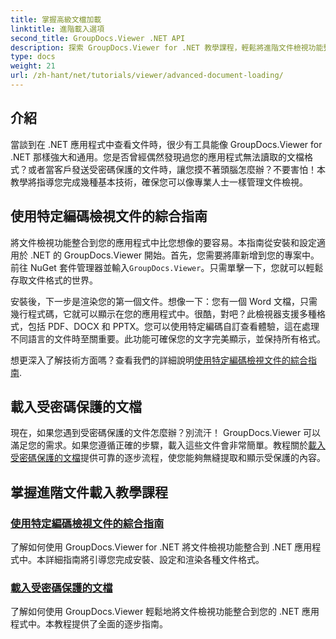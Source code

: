 ```yaml
---
title: 掌握高級文檔加載
linktitle: 進階載入選項
second_title: GroupDocs.Viewer .NET API
description: 探索 GroupDocs.Viewer for .NET 教學課程，輕鬆將進階文件檢視功能整合到您的應用程式中。
type: docs
weight: 21
url: /zh-hant/net/tutorials/viewer/advanced-document-loading/
---
```

## 介紹

當談到在 .NET 應用程式中查看文件時，很少有工具能像 GroupDocs.Viewer for .NET 那樣強大和通用。您是否曾經偶然發現過您的應用程式無法讀取的文檔格式？或者當客戶發送受密碼保護的文件時，讓您摸不著頭腦怎麼辦？不要害怕！本教學將指導您完成幾種基本技術，確保您可以像專業人士一樣管理文件檢視。

## 使用特定編碼檢視文件的綜合指南

將文件檢視功能整合到您的應用程式中比您想像的要容易。本指南從安裝和設定適用於 .NET 的 GroupDocs.Viewer 開始。首先，您需要將庫新增到您的專案中。前往 NuGet 套件管理器並輸入`GroupDocs.Viewer`。只需單擊一下，您就可以輕鬆存取文件格式的世界。

安裝後，下一步是渲染您的第一個文件。想像一下：您有一個 Word 文檔，只需幾行程式碼，它就可以顯示在您的應用程式中。很酷，對吧？此檢視器支援多種格式，包括 PDF、DOCX 和 PPTX。您可以使用特定編碼自訂查看體驗，這在處理不同語言的文件時至關重要。此功能可確保您的文字完美顯示，並保持所有格式。

想更深入了解技術方面嗎？查看我們的詳細說明[使用特定編碼檢視文件的綜合指南](./document-viewing-with-specific-encoding/).

## 載入受密碼保護的文檔

現在，如果您遇到受密碼保護的文件怎麼辦？別流汗！ GroupDocs.Viewer 可以滿足您的需求。如果您遵循正確的步驟，載入這些文件會非常簡單。教程關於[載入受密碼保護的文檔](./loading-password-protected-document/)提供可靠的逐步流程，使您能夠無縫提取和顯示受保護的內容。

## 掌握進階文件載入教學課程
### [使用特定編碼檢視文件的綜合指南](./document-viewing-with-specific-encoding/)
了解如何使用 GroupDocs.Viewer for .NET 將文件檢視功能整合到 .NET 應用程式中。本詳細指南將引導您完成安裝、設定和渲染各種文件格式。
### [載入受密碼保護的文檔](./loading-password-protected-document/)
了解如何使用 GroupDocs.Viewer 輕鬆地將文件檢視功能整合到您的 .NET 應用程式中。本教程提供了全面的逐步指南。